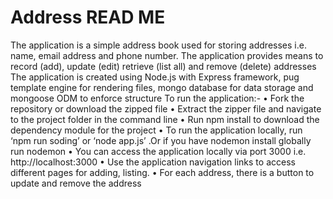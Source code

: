 # Address READ ME
The application is a simple address book used for storing addresses i.e. name, email address and phone number. The application provides means to record (add), update (edit) retrieve (list all) and remove (delete) addresses
The application is created using Node.js with Express framework, pug template engine for rendering files, mongo database for data storage and mongoose ODM to enforce structure 
To run the application:-
•	Fork  the repository or download  the zipped file
•	Extract the zipper file and navigate to the project folder in the command line
•	Run npm install to download the dependency module for the project
•	To run the application locally, run  ‘npm run soding’ or ‘node app.js’ .Or if you have nodemon install globally run nodemon
•	You can access  the application locally via port 3000   i.e. http://localhost:3000
•	Use the application navigation links to access different pages for adding, listing.
•	For each address, there is a button to update and remove the address
